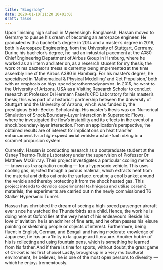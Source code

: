 ```yaml
---
title: "Biography"
date: 2020-01-10T11:20:10+01:00
draft: false
---
```


Upon finishing high school in Mymensingh, Bangladesh, Hassan moved to Germany to pursue his dream of becoming an aerospace engineer. He graduated with a bachelor’s degree in 2014 and a master’s degree in 2016, both in Aerospace Engineering, from the University of Stuttgart, Germany. During his bachelor’s degree, he had an industrial placement at the A380 Chief Engineering Department of Airbus Group in Hamburg, where he worked as an intern and later on, as a research student for my thesis; the work of his bachelor’s thesis is currently being implemented at the final assembly line of the Airbus A380 in Hamburg. For his master’s degree, he specialised in ‘Mathematical & Physical Modelling’ and ‘Jet Propulsion,’ both with an emphasis on high-speed aerothermodynamics. In 2015, he went to the University of Arizona, USA as a Visiting Research Scholar to conduct research at Professor Dr Hermann Fasel’s CFD Laboratory for his master’s thesis; this was part of a historical partnership between the University of Stuttgart and the University of Arizona, which was funded by the prestigious Erich-Becker Scholarship. His master’s thesis was on ‘Numerical Simulation of Shock/Boundary-Layer Interaction in Supersonic Flows,’ where he investigated the flow’s instability and its effects in the event of a shock/boundary-layer interaction. From an application’s perspective, the obtained results are of interest for implications on heat transfer enhancement for a high-speed aerial vehicle and air-fuel mixing in a scramjet propulsion system.

Currently, Hassan is conducting research as a postgraduate student at the Osney Thermo-Fluids Laboratory under the supervision of Professor Dr Matthew McGilvray. Their project investigates a particular cooling method — known as transpiration cooling — for a hypersonic vehicle. This uses cooling gas, injected through a porous material, which extracts heat from the material and dribs out onto the surface, creating a cool blanket around the vehicle and thereby protecting it from the shock heated gas. This project intends to develop experimental techniques and utilise ceramic materials; the experiments are carried out in the newly commissioned T6 Stalker Hypersonic Tunnel.

Hassan has cherished the dream of seeing a high-speed passenger aircraft ever since he watched the Thunderbirds as a child. Hence, the work he is doing here at Oxford lies at the very heart of his endeavours. Beside his love of aviation, he is an admirer of fine arts, and he often passes his leisure painting or sketching people or objects of interest. Furthermore, being fluent in English, German, and Bengali and having moderate knowledge of Japanese, he has an affinity to language and literature. Another hobby of his is collecting and using fountain pens, which is something he learned from his father. And if there is time for sports, without doubt, the great game of Cricket is his first choice! Lastly, brought up in a very multicultural environment, he believes, he is one of the most open persons to diversity — which he enjoys tremendously.
